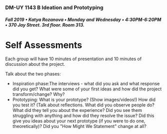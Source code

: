 ### DM-UY 1143 B Ideation and Prototyping
##### Fall 2019 • Katya Rozanova • Monday and Wednesday • 4:30PM-6:20PM • 370 Jay Street. 3rd floor. Room 313.  

# Self Assessments


Each group will have 10 minutes of presentation and 10 minutes of discussion about the project. 


Talk about the two phases:

- Inspiration phase:The interviews - what did you ask and what response did you get? What were some of your first ideas and how did the project transform/change? Why?
- Prototyping: What is your prototype? (Show images/videos!) How did you test it? (Talk about reflections. What did you observe people do? What did they tell you about the experience? Did you see them struggling with anything and how did they resolve the issue? Did this give you ideas about your next prototype (if you were to do one, theoretically)? Did you "How Might We Statement" change at all?

